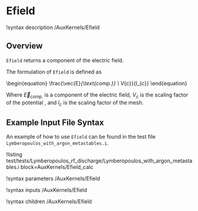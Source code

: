 # Efield

!syntax description /AuxKernels/Efield

## Overview

`Efield` returns a component of the electric field.

The formulation of `Efield` is defined as

\begin{equation}
    \frac{\vec{E}_{\text{comp.}} \ V_{c}}{l_{c}}
\end{equation}

Where $\vec{E}_{\text{comp.}}$ is a component of the electric field, $V_{c}$ is the
scaling factor of the potential , and $l_{c}$ is the scaling factor of the mesh.

## Example Input File Syntax

An example of how to use `Efield` can be found in the
test file `Lymberopoulos_with_argon_metastables.i`.

!listing test/tests/Lymberopoulos_rf_discharge/Lymberopoulos_with_argon_metastables.i block=AuxKernels/Efield_calc

!syntax parameters /AuxKernels/Efield

!syntax inputs /AuxKernels/Efield

!syntax children /AuxKernels/Efield
